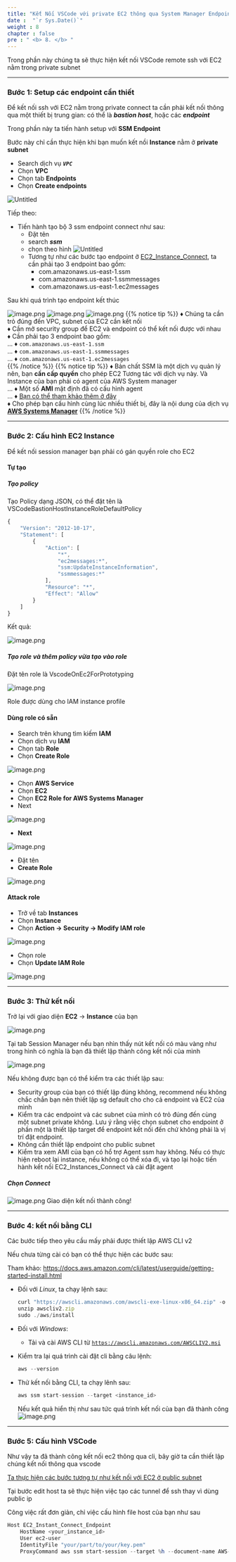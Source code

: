 ```yaml
---
title: "Kết Nối VSCode với private EC2 thông qua System Manager Endpoint"
date :  "`r Sys.Date()`" 
weight : 8
chapter : false
pre : " <b> 8. </b> "
---
```



Trong phần này chúng ta sẽ thực hiện kết nối VSCode remote ssh với EC2 nằm trong private subnet

----

### Bước 1: Setup các endpoint cần thiết

Để kết nối ssh với EC2 nằm trong private connect ta cần phải kết nối thông qua một thiết bị trung gian: có thể là **_bastion host_**, hoặc các **_endpoint_** 

Trong phần này ta tiến hành setup với **SSM Endpoint** 

Bước này chỉ cần thực hiện khi bạn muốn kết nồi **Instance** nằm ở **private subnet**
- Search dịch vụ ***`VPC`***
- Chọn **VPC**
- Chọn tab **Endpoints**
- Chọn **Create endpoints**

![Untitled](/images/SSM-Connect/image_1.png)

Tiếp theo:
- Tiến hành tạo bộ 3 ssm endpoint connect như sau:
    - Đặt tên
    - search ***ssm***
    - chọn theo hình
    ![Untitled](/images/SSM-Connect/image_2.png)
  - Tương tự như các bước tạo endpoint ở [EC2_Instance_Connect](/vi/3.ec2_instance_connect/), ta cần phải tạo 3 endpoint bao gồm:
    - com.amazonaws.us-east-1.ssm
    - com.amazonaws.us-east-1.ssmmessages
    - com.amazonaws.us-east-1.ec2messages

Sau khi quá trình tạo endpoint kết thúc

![image.png](/images/SSM-Connect/image_3.png)
![image.png](/images/SSM-Connect/image_4.png)
![image.png](/images/SSM-Connect/image_5.png)
{{% notice tip %}}
♦️ Chúng ta cần trỏ đúng đến VPC, subnet của EC2 cần kết nối \
♦️ Cần mở security group để EC2 và endpoint có thể kết nối được với nhau \
♦️ Cần phải tạo 3 endpoint bao gồm: \
... ♦️ `com.amazonaws.us-east-1.ssm`  
... ♦️ `com.amazonaws.us-east-1.ssmmessages`  
... ♦️ `com.amazonaws.us-east-1.ec2messages`  
{{% /notice %}}
{{% notice tip %}}
♦️ Bản chất SSM là một dịch vụ quản lý nên, bạn **cần cấp quyền** cho phép EC2 Tương tác với dịch vụ này. Và Instance của bạn phải có agent của AWS System manager \
... ♦️ Một số **AMI** mặt định đã có cấu hình agent \
... ♦️ [Bạn có thể tham khảo thêm ở đây](https://docs.aws.amazon.com/systems-manager/latest/userguide/ami-preinstalled-agent.html) \
♦️ Cho phép bạn cấu hình cùng lúc nhiều thiết bị, đây là nội dung của dịch vụ [**AWS Systems Manager**](https://us-east-1.console.aws.amazon.com/systems-manager/home)
{{% /notice %}}

---

### Bước 2: Cấu hình EC2 Instance

Để kết nối session manager bạn phải có gán quyền role cho EC2
#### Tự tạo

##### Tạo policy

Tạo Policy dạng JSON, có thể đặt tên là VSCodeBastionHostInstanceRoleDefaultPolicy

```jsx
{
    "Version": "2012-10-17",
    "Statement": [
        {
            "Action": [
                "*",
                "ec2messages:*",
                "ssm:UpdateInstanceInformation",
                "ssmmessages:*"
            ],
            "Resource": "*",
            "Effect": "Allow"
        }
    ]
}
```

Kết quả:

![image.png](/images/SSM-Connect/image_6.png)

##### Tạo role và thêm policy vừa tạo vào role

Đặt tên role là VscodeOnEc2ForPrototyping

![image.png](/images/SSM-Connect/image_7.png)

Role được dùng cho IAM instance profile

#### Dùng role có sẵn

- Search trên khung tìm kiếm **IAM**
- Chọn dịch vụ **IAM**
- Chọn tab **Role**
- Chọn **Create Role**

![image.png](/images/SSM-Connect/image_8.png)

- Chọn **AWS Service**
- Chọn **EC2**
- Chọn **EC2 Role for AWS Systems Manager**
- Next

![image.png](/images/SSM-Connect/image_9.png)

- **Next**

![image.png](/images/SSM-Connect/image_10.png)

- Đặt tên
- **Create Role**

![image.png](/images/SSM-Connect/image_11.png)

#### Attack role

- Trở về tab **Instances**
- Chọn **Instance**
- Chọn **Action → Security → Modify IAM role**

![image.png](/images/SSM-Connect/image_12.png)

- Chọn role
- Chọn **Update IAM Role**

![image.png](/images/SSM-Connect/image_13.png)

---

### Bước 3: Thử kết nối
Trở lại với giao diện **EC2** -> **Instance** của bạn

![image.png](/images/SSM-Connect/image_14.png)

Tại tab Session Manager nếu bạn nhìn thấy nút kết nối có màu vàng như trong hình có nghĩa là bạn đã thiết lập thành công kết nối của mình

![image.png](/images/SSM-Connect/image_15.png)

Nếu không được bạn có thể kiểm tra các thiết lập sau:

- Security group của bạn có thiết lập đúng không, recommend nếu không chắc chắn bạn nên thiết lập sg default cho cho cả endpoint và EC2 của mình
- Kiểm tra các endpoint và các subnet của mình có trỏ đúng đến cùng một subnet private không. Lưu ý rằng việc chọn subnet cho endpoint ở phần một là thiết lập target để endpoint kết nối đến chứ không phải là vị trí đặt endpoint.
- Không cần thiết lập endpoint cho public subnet
- Kiểm tra xem AMI của bạn có hổ trợ Agent ssm hay không. Nếu có thực hiện  reboot lại instance, nếu không có thể xóa đi, và tạo lại hoặc tiến hành kết nối EC2_Instances_Connect và cài đặt agent

##### Chọn Connect
![image.png](/images/SSM-Connect/image_16.png)
Giao diện kết nối thành công!

---

### Bước 4: kết nối bằng CLI

Các bước tiếp theo yêu cầu mấy phải được thiết lập AWS CLI v2

Nếu chưa từng cài có bạn có thể thực hiện các bước sau:

Tham khảo: https://docs.aws.amazon.com/cli/latest/userguide/getting-started-install.html
 - Đối với _Linux_, ta chạy lệnh sau:
    ```jsx
    curl "https://awscli.amazonaws.com/awscli-exe-linux-x86_64.zip" -o "awscliv2.zip"
    unzip awscliv2.zip
    sudo ./aws/install
    ```
   
 - Đối với _Windows_:
    - Tải và cài AWS CLI từ [`https://awscli.amazonaws.com/AWSCLIV2.msi`](https://awscli.amazonaws.com/AWSCLIV2.msi)
   
 - Kiểm tra lại quá trình cài đặt cli bằng câu lệnh:
    ```jsx
    aws --version
    ```
- Thử kết nối bằng CLI, ta chạy lênh sau:
  ```jsx
  aws ssm start-session --target <instance_id>
  ```
  Nếu kết quả hiển thị như sau tức quá trình kết nối của bạn đã thành công
  ![image.png](/images/SSM-Connect/image_17.png)

---

### Bước 5: Cấu hình VSCode

Như vậy ta đã thành công kết nối ec2 thông qua cli, bây giờ ta cần  thiết lập chúng kết nối thông qua vscode

[Ta thực hiện các bước tương tự như kết nối với EC2 ở public subnet](/vi/2)

Tại bước edit host ta sẽ thực hiện việc tạo các tunnel để ssh thay vì dùng public ip

Công việc rất đơn giản, chỉ việc cấu hình file host của bạn như sau

```powershell
Host EC2_Instant_Connect_Endpoint
    HostName <your_instance_id>
    User ec2-user 
    IdentityFile "your/part/to/your/key.pem"
    ProxyCommand aws ssm start-session --target %h --document-name AWS-StartSSHSession
```
